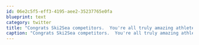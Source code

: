 ```yaml
---
id: 06e2c5f5-eff3-4195-aee2-35237765e0fa
blueprint: text
category: twitter
title: "Congrats Ski2Sea competitors.  You're all truly amazing athletes!"
caption: "Congrats Ski2Sea competitors.  You're all truly amazing athletes!"
---
```

